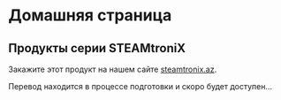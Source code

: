# Домашняя страница
## Продукты серии STEAMtroniX

Закажите этот продукт на нашем сайте [steamtronix.az](https://steamtronix.az/).

Перевод находится в процессе подготовки и скоро будет доступен...